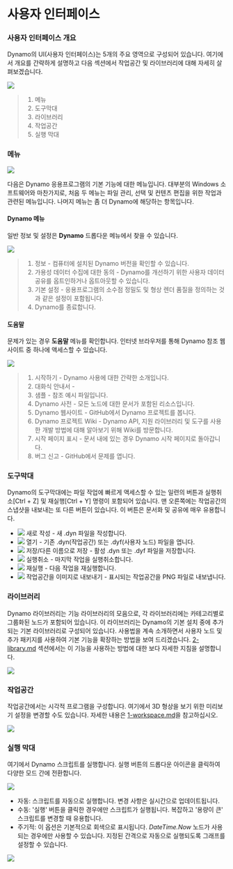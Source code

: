 # 사용자 인터페이스

### 사용자 인터페이스 개요

Dynamo의 UI(사용자 인터페이스)는 5개의 주요 영역으로 구성되어 있습니다. 여기에서 개요를 간략하게 설명하고 다음 섹션에서 작업공간 및 라이브러리에 대해 자세히 살펴보겠습니다.

![](images/userinterface-ui.jpg)

> 1. 메뉴
> 2. 도구막대
> 3. 라이브러리
> 4. 작업공간
> 5. 실행 막대

### 메뉴

![](../.gitbook/assets/userinterface-menu\(1\).jpg)

다음은 Dynamo 응용프로그램의 기본 기능에 대한 메뉴입니다. 대부분의 Windows 소프트웨어와 마찬가지로, 처음 두 메뉴는 파일 관리, 선택 및 컨텐츠 편집을 위한 작업과 관련된 메뉴입니다. 나머지 메뉴는 좀 더 Dynamo에 해당하는 항목입니다.

#### Dynamo 메뉴

일반 정보 및 설정은 **Dynamo** 드롭다운 메뉴에서 찾을 수 있습니다.

![](images/userinterface-dynamomenu.jpg)

> 1. 정보 - 컴퓨터에 설치된 Dynamo 버전을 확인할 수 있습니다.
> 2. 가용성 데이터 수집에 대한 동의 - Dynamo를 개선하기 위한 사용자 데이터 공유를 옵트인하거나 옵트아웃할 수 있습니다.
> 3. 기본 설정 - 응용프로그램의 소수점 정밀도 및 형상 렌더 품질을 정의하는 것과 같은 설정이 포함됩니다.
> 4. Dynamo를 종료합니다.

#### 도움말

문제가 있는 경우 **도움말** 메뉴를 확인합니다. 인터넷 브라우저를 통해 Dynamo 참조 웹 사이트 중 하나에 액세스할 수 있습니다.

![](images/userinterface-helpmenu.jpg)

> 1. 시작하기 - Dynamo 사용에 대한 간략한 소개입니다.
> 2. 대화식 안내서 -
> 3. 샘플 - 참조 예시 파일입니다.
> 4. Dynamo 사전 - 모든 노드에 대한 문서가 포함된 리소스입니다.
> 5. Dynamo 웹사이트 - GitHub에서 Dynamo 프로젝트를 봅니다.
> 6. Dynamo 프로젝트 Wiki - Dynamo API, 지원 라이브러리 및 도구를 사용한 개발 방법에 대해 알아보기 위해 Wiki를 방문합니다.
> 7. 시작 페이지 표시 - 문서 내에 있는 경우 Dynamo 시작 페이지로 돌아갑니다.
> 8. 버그 신고 - GitHub에서 문제를 엽니다.

### 도구막대

Dynamo의 도구막대에는 파일 작업에 빠르게 액세스할 수 있는 일련의 버튼과 실행취소[Ctrl + Z] 및 재실행[Ctrl + Y] 명령이 포함되어 있습니다. 맨 오른쪽에는 작업공간의 스냅샷을 내보내는 또 다른 버튼이 있습니다. 이 버튼은 문서화 및 공유에 매우 유용합니다.

* ![](images/userinterface-newfile.jpg) 새로 작성 - 새 .dyn 파일을 작성합니다.
* ![](<images/userinterface-open(1) (1) (1).jpg>) 열기 - 기존 .dyn(작업공간) 또는 .dyf(사용자 노드) 파일을 엽니다.
* ![](images/userinterface-save.jpg) 저장/다른 이름으로 저장 - 활성 .dyn 또는 .dyf 파일을 저장합니다.
* ![](images/userinterface-undo.jpg) 실행취소 - 마지막 작업을 실행취소합니다.
* ![](images/userinterface-redo.jpg) 재실행 - 다음 작업을 재실행합니다.
* ![](images/userinterface-screenshot.jpg) 작업공간을 이미지로 내보내기 - 표시되는 작업공간을 PNG 파일로 내보냅니다.

### 라이브러리

Dynamo 라이브러리는 기능 라이브러리의 모음으로, 각 라이브러리에는 카테고리별로 그룹화된 노드가 포함되어 있습니다. 이 라이브러리는 Dynamo의 기본 설치 중에 추가되는 기본 라이브러리로 구성되어 있습니다. 사용법을 계속 소개하면서 사용자 노드 및 추가 패키지를 사용하여 기본 기능을 확장하는 방법을 보여 드리겠습니다. [2-library.md](2-library.md "mention") 섹션에서는 이 기능을 사용하는 방법에 대한 보다 자세한 지침을 설명합니다.

![](images/userinterface-library.jpg)

### 작업공간

작업공간에서는 시각적 프로그램을 구성합니다. 여기에서 3D 형상을 보기 위한 미리보기 설정을 변경할 수도 있습니다. 자세한 내용은 [1-workspace.md](1-workspace.md "mention")을 참고하십시오.

![](images/userinterface-workspace.gif)

### 실행 막대

여기에서 Dynamo 스크립트를 실행합니다. 실행 버튼의 드롭다운 아이콘을 클릭하여 다양한 모드 간에 전환합니다.

![](images/userinterface-executionbar.gif)

* 자동: 스크립트를 자동으로 실행합니다. 변경 사항은 실시간으로 업데이트됩니다.
* 수동: '실행' 버튼을 클릭한 경우에만 스크립트가 실행됩니다. 복잡하고 '용량이 큰' 스크립트를 변경할 때 유용합니다.
* 주기적: 이 옵션은 기본적으로 회색으로 표시됩니다. _DateTime.Now_ 노드가 사용되는 경우에만 사용할 수 있습니다. 지정된 간격으로 자동으로 실행되도록 그래프를 설정할 수 있습니다.

![](images/userinterface-executionbarDateTimenode.jpg)
